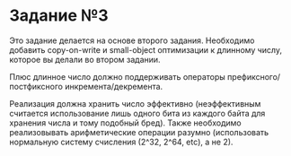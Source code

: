 Задание №3
==========
Это задание делается на основе второго задания.
Необходимо добавить copy-on-write и small-object оптимизации к длинному числу, которое вы делали во втором задании.

Плюс длинное число должно поддерживать операторы префиксного/постфиксного инкремента/декремента.

Реализация должна хранить число эффективно (неэффективным считается использование лишь одного бита из каждого байта для хранения числа и тому подобный бред).
Также необходимо реализовывать арифметические операции разумно (использовать нормальную систему счисления (2^32, 2^64, etc), а не 2).

